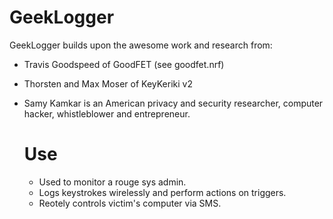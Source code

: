 # GeekLogger
 GeekLogger builds upon the awesome work and research from:
 - Travis Goodspeed of GoodFET (see goodfet.nrf)
 - Thorsten and Max Moser of KeyKeriki v2
 - Samy Kamkar is an American privacy and security researcher, computer hacker, 
   whistleblower and entrepreneur.
   
   # Use
   - Used to monitor a rouge sys admin.
   - Logs keystrokes wirelessly and perform actions on triggers.
   - Reotely controls victim's computer via SMS.
